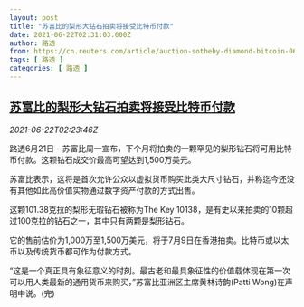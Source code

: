 ```yaml
---
layout: post
title: "苏富比的梨形大钻石拍卖将接受比特币付款"
date: 2021-06-22T02:31:03.000Z
author: 路透
from: https://cn.reuters.com/article/auction-sotheby-diamond-bitcoin-0621-mon-idCNKCS2DY079
tags: [ 路透 ]
categories: [ 路透 ]
---
```

<!--1624329063000-->
[苏富比的梨形大钻石拍卖将接受比特币付款](https://cn.reuters.com/article/auction-sotheby-diamond-bitcoin-0621-mon-idCNKCS2DY079)
------

<div>
<div><i>2021-06-22T02:23:46Z</i></div><p>路透6月21日 - 苏富比周一宣布，下个月将拍卖的一颗罕见的梨形钻石将可用比特币付款。这颗钻石成交价最高可望达到1,500万美元。</p><p>苏富比表示，这将是首次允许公众以虚拟货币购买此类大尺寸钻石，并称迄今还没有其他如此高价值实物通过数字资产付款的方式出售。</p><p>这颗101.38克拉的梨形无瑕钻石被称为The Key 10138，是有史以来拍卖的10颗超过100克拉的钻石之一，其中只有两颗是梨形钻石。</p><p>它的售前估价为1,000万至1,500万美元，将于7月9日在香港拍卖。比特币或以太币以及传统货币都可作为付款方式。</p><p>“这是一个真正具有象征意义的时刻。最古老和最具象征性的价值载体现在第一次可以用人类最新的通用货币来购买，”苏富比亚洲区主席黄林诗韵(Patti Wong)在声明中说。(完)</p>
</div>
